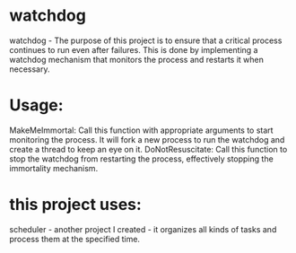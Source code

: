 # watchdog
watchdog - The purpose of this project is to ensure that a critical process continues to run even after failures. This is done by implementing a watchdog mechanism that monitors the process and restarts it when necessary.

# Usage:

MakeMeImmortal: Call this function with appropriate arguments to start monitoring the process. It will fork a new process to run the watchdog and create a thread to keep an eye on it.
DoNotResuscitate: Call this function to stop the watchdog from restarting the process, effectively stopping the immortality mechanism.

# this project uses:
scheduler - another project I created - it organizes all kinds of tasks and process them at the specified time.

